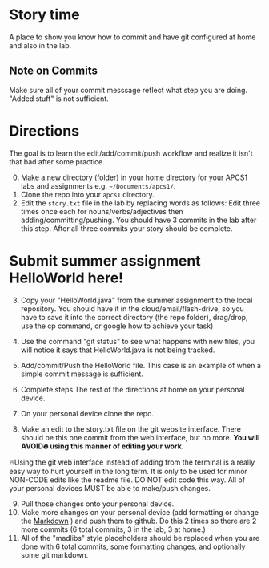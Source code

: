 # Story time

A place to show you know how to commit and have git configured at home and also in the lab.


## Note on Commits
Make sure all of your commit messsage reflect what step you are doing. "Added stuff" is not sufficient. 

# Directions
The goal is to learn the edit/add/commit/push workflow and realize it isn't that bad after some practice.

0. Make a new directory (folder) in your home directory for your APCS1 labs and assignments e.g. `~/Documents/apcs1/`.
1. Clone the repo into your `apcs1` directory.
2. Edit the `story.txt` file in the lab by replacing words as follows: Edit three times once each for nouns/verbs/adjectives then adding/committing/pushing. You should have 3 commits in the lab after this step. After all three commits your story should be complete.
   

# Submit summer assignment HelloWorld here!

3. Copy your "HelloWorld.java" from the summer assignment to the local repository. You should have it in the cloud/email/flash-drive, so you have to save it into the correct directory (the repo folder), drag/drop, use the cp command, or google how to achieve your task)
4. Use the command "git status" to see what happens with new files, you will notice it says that HelloWorld.java is not being tracked.
5. Add/commit/Push the HelloWorld file. This case is an example of when a simple commit message is sufficient. 



6. Complete steps The rest of the directions at home on your personal device.
7. On your personal device clone the repo.
8. Make an edit to the story.txt file on the git website interface. There should be this one commit from the web interface, but no more. **You will AVOID🔥 using this manner of editing your work**.

🔥Using the git web interface instead of adding from the terminal is a really easy way to hurt yourself in the long term. It is only to be used for minor NON-CODE edits like the readme file. DO NOT edit code this way. All of your personal devices MUST be able to make/push changes.

9. Pull those changes onto your personal device.
10. Make more changes on your personal device (add formatting or change the [Markdown](https://github.com/adam-p/markdown-here/wiki/markdown-cheatsheet) ) and push them to github. Do this 2 times so there are 2 more commits (6 total commits, 3 in the lab, 3 at home.)
11. All of the "madlibs" style placeholders should be replaced when you are done with 6 total commits, some formatting changes, and optionally some git markdown.



